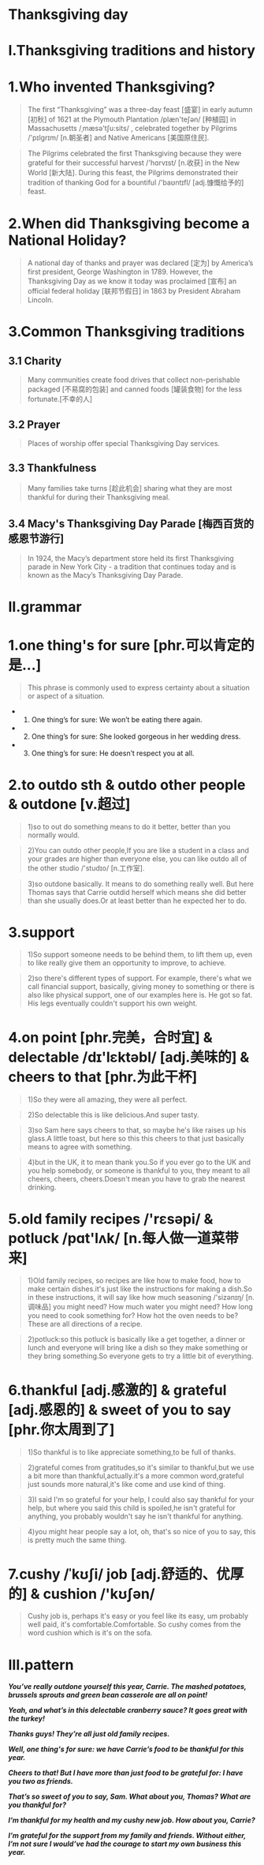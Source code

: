 # Thanksgiving day
# I.Thanksgiving traditions and history
# 1.Who invented Thanksgiving?
> The first “Thanksgiving” was a three-day feast [盛宴] in early autumn [初秋] of 1621 at the Plymouth Plantation /plæn'teʃən/ [种植园] in Massachusetts /ˌmæsə'tʃu:sits/ , celebrated together by Pilgrims /'pɪlgrɪm/ [n.朝圣者] and Native Americans [美国原住民].

> The Pilgrims celebrated the first Thanksgiving because they were grateful for their successful harvest /'hɑrvɪst/ [n.收获] in the New World [新大陆]. During this feast, the Pilgrims demonstrated their tradition of thanking God for a bountiful /'baʊntɪfl/ [adj.慷慨给予的] feast.

# 2.When did Thanksgiving become a National Holiday?
> A national day of thanks and prayer was declared [定为] by America’s first president, George Washington in 1789. However, the Thanksgiving Day as we know it today was proclaimed [宣布] an official federal holiday [联邦节假日] in 1863 by President Abraham Lincoln.

# 3.Common Thanksgiving traditions
## 3.1 Charity
> Many communities create food drives that collect non-perishable packaged [不易腐的包装] and canned foods [罐装食物] for the less fortunate.[不幸的人]

## 3.2 Prayer
> Places of worship offer special Thanksgiving Day services.

## 3.3 Thankfulness
> Many families take turns [趁此机会] sharing what they are most thankful for during their Thanksgiving meal.

## 3.4 Macy's Thanksgiving Day Parade [梅西百货的感恩节游行]
> In 1924, the Macy’s department store held its first Thanksgiving parade in New York City - a tradition that continues today and is known as the Macy’s Thanksgiving Day Parade.

# II.grammar
# 1.one thing's for sure [phr.可以肯定的是...]
> This phrase is commonly used to express certainty about a situation or aspect of a situation.

- 1. One thing’s for sure: We won’t be eating there again.

- 2. One thing’s for sure: She looked gorgeous in her wedding dress.

- 3. One thing’s for sure: He doesn’t respect you at all.

# 2.to outdo sth & outdo other people  & outdone [v.超过]
> 1)so to out do something means to do it better, better than you normally would.

> 2)You can outdo other people,If you are like a student in a class and your grades are higher than everyone else, you can like outdo all of the other studio /'studɪo/ [n.工作室].

> 3)so outdone basically. It means to do something really well. But here Thomas says that Carrie outdid herself which means she did better than she usually does.Or at least better than he expected her to do.

# 3.support 
> 1)So support someone needs to be behind them, to lift them up, even to like really give them an opportunity to improve, to achieve.

> 2)so there's different types of support. For example, there's what we call financial support, basically, giving money to something or there is also like physical support, one of our examples here is. He got so fat. His legs eventually couldn't support his own weight. 

# 4.on point [phr.完美，合时宜] & delectable /dɪ'lɛktəbl/ [adj.美味的] & cheers to that [phr.为此干杯]
> 1)So they were all amazing, they were all perfect.

> 2)So delectable this is like delicious.And super tasty.

> 3)so Sam here says cheers to that, so maybe he's like raises up his glass.A little toast, but here so this this cheers to that just basically means to agree with something.

> 4)but in the UK, it to mean thank you.So if you ever go to the UK and you help somebody, or someone is thankful to you, they meant to all cheers, cheers, cheers.Doesn't mean you have to grab the nearest drinking.

# 5.old family recipes /'rɛsəpi/ & potluck /pɑt'lʌk/ [n.每人做一道菜带来]
> 1)Old family recipes, so recipes are like how to make food, how to make certain dishes.it's just like the instructions for making a dish.So in these instructions, it will say like how much seasoning /'sizənɪŋ/ [n.调味品] you might need? How much water you might need? How long you need to cook something for? How hot the oven needs to be? These are all directions of a recipe.

> 2)potluck:so this potluck is basically like a get together, a dinner or lunch and everyone will bring like a dish so they make something or they bring something.So everyone gets to try a little bit of everything.

# 6.thankful [adj.感激的] & grateful [adj.感恩的] & sweet of you to say [phr.你太周到了]
> 1)So thankful is to like appreciate something,to be full of thanks.

> 2)grateful comes from gratitudes,so it's similar to thankful,but we use a bit more than thankful,actually.it's a more common word,grateful just sounds more natural,it's like come and use kind of thing.

> 3)I said I'm so grateful for your help, I could also say thankful for your help, but where you said this child is spoiled,he isn't grateful for anything, you probably wouldn't say he isn't thankful for anything.

> 4)you might hear people say a lot, oh, that's so nice of you to say, this is pretty much the same thing.

# 7.cushy /ˈkʊʃi/ job [adj.舒适的、优厚的] & cushion /'kʊʃən/
> Cushy job is, perhaps it's easy or you feel like its easy, um probably well paid, it's comfortable.Comfortable. So cushy comes from the word cushion which is it's on the sofa.

# III.pattern
***You’ve really outdone yourself this year, Carrie. The mashed potatoes, brussels sprouts and green bean casserole are all on point!***

***Yeah, and what’s in this delectable cranberry sauce? It goes great with the turkey!***

***Thanks guys! They’re all just old family recipes.***

***Well, one thing's for sure: we have Carrie’s food to be thankful for this year.***

***Cheers to that! But I have more than just food to be grateful for: I have you two as friends.***

***That’s so sweet of you to say, Sam. What about you, Thomas? What are you thankful for?***

***I’m thankful for my health and my cushy new job. How about you, Carrie?***

***I’m grateful for the support from my family and friends. Without either, I’m not sure I would’ve had the courage to start my own business this year.***


